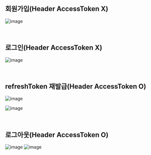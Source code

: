 ## 회원가입(Header AccessToken X)
![image](https://github.com/NHJ-SignBridge/SignBridge_BE/assets/102509150/dbc21755-1079-44ef-ac20-a1a1435f80f3)

<br>

## 로그인(Header AccessToken X)
![image](https://github.com/NHJ-SignBridge/SignBridge_BE/assets/102509150/2c093978-f63f-42db-9a9b-78fd28e894f8)

<br>


## refreshToken 재발급(Header AccessToken O)
![image](https://github.com/NHJ-SignBridge/SignBridge_BE/assets/102509150/67b43dbf-8ac9-41d7-8922-3a9574d60df1)

![image](https://github.com/NHJ-SignBridge/SignBridge_BE/assets/102509150/d3e6b51f-ca8f-4a11-8aa3-a179f93db006)

<br>

## 로그아웃(Header AccessToken O)
![image](https://github.com/NHJ-SignBridge/SignBridge_BE/assets/102509150/0b87fb1c-442a-4f94-a992-952d6e2ea776)
![image](https://github.com/NHJ-SignBridge/SignBridge_BE/assets/102509150/2b09a4f5-7521-412d-972b-83d97b71c9d4)
